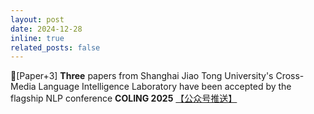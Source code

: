 ```yaml
---
layout: post
date: 2024-12-28
inline: true
related_posts: false
---
```


📃[Paper+3] **Three** papers from Shanghai Jiao Tong University's Cross-Media Language Intelligence Laboratory have been accepted by the flagship NLP conference **COLING 2025** <a href="https://mp.weixin.qq.com/s/H9-wtjktuHTqRvA-5B39Ag"> 【公众号推送】</a>
